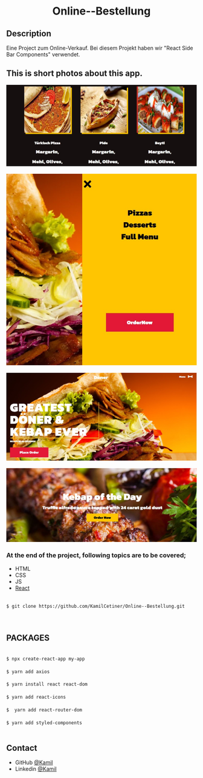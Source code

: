 <h1 align="center">Online--Bestellung</h1>


## Description

Eine Project zum Online-Verkauf. 
Bei diesem Projekt haben wir "React Side Bar Components"  verwendet.



## This is short photos about this app.

![screenshot](overview/andere_speicen.jpg)
<br>
<br>
![screenshot](overview/navbar.jpg)
<br>
<br>
![screenshot](overview/erste_seite.jpg)
<br>
<br>
![screenshot](overview/kebap.jpg)



### At the end of the project, following topics are to be covered;

- HTML
- CSS
- JS
- [React](https://reactjs.org/)



```bash

$ git clone https://github.com/KamilCetiner/Online--Bestellung.git




```
## PACKAGES

```bash

$ npx create-react-app my-app

$ yarn add axios

$ yarn install react react-dom

$ yarn add react-icons

$  yarn add react-router-dom

$ yarn add styled-components



```

## Contact

- GitHub [@Kamil](https://github.com/KamilCetiner)
- Linkedin [@Kamil](https://www.linkedin.com/in/kamil-%C3%A7etiner-b09a601ab/)
